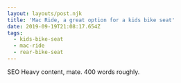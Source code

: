 ```yaml
---
layout: layouts/post.njk
title: 'Mac Ride, a great option for a kids bike seat'
date: 2019-09-19T21:08:17.654Z
tags:
  - kids-bike-seat
  - mac-ride
  - rear-bike-seat
---
```

SEO Heavy content, mate. 400 words roughly.
